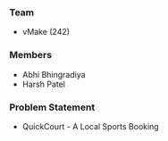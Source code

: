 ### Team
- vMake (242)

### Members
- Abhi Bhingradiya
- Harsh Patel

### Problem Statement
- QuickCourt - A Local Sports Booking
